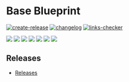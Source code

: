 # Base Blueprint

[![create-release][badge-release]][url-release]
[![changelog][badge-changelog]][url-changelog]
[![links-checker][badge-links-checker]][url-links-checker]

![](https://img.shields.io/github/commit-activity/m/accelerator-blueprints/base-blueprint)
![](https://img.shields.io/github/contributors/accelerator-blueprints/base-blueprint)
![](https://img.shields.io/github/last-commit/accelerator-blueprints/base-blueprint)
![](https://img.shields.io/github/issues/accelerator-blueprints/base-blueprint)
[![](https://img.shields.io/github/languages/code-size/accelerator-blueprints/base-blueprint)](https://github.com/accelerator-blueprints/base-blueprint)
[![](https://img.shields.io/github/repo-size/accelerator-blueprints/base-blueprint)](https://github.com/accelerator-blueprints/base-blueprint)
![](https://img.shields.io/github/languages/top/accelerator-blueprints/base-blueprint?color=green&logo=markdown&logoColor=blue)

## Releases

- [Releases](https://github.com/github-changelog-generator/github-changelog-generator)

<!-- resources -->
[base-url]: https://ivankatliarchuk.github.io/knowledge-base
[badge-release]: https://github.com/accelerator-blueprints/base-blueprint/actions/workflows/release.yml/badge.svg
[url-release]: https://github.com/accelerator-blueprints/base-blueprint/actions/workflows/release.yml
[badge-changelog]: https://github.com/accelerator-blueprints/base-blueprint/workflows/changelog/badge.svg
[url-changelog]: https://github.com/accelerator-blueprints/base-blueprint/actions/workflows/changelog.yml
[badge-links-checker]: https://github.com/accelerator-blueprints/base-blueprint/workflows/check-markdown-links/badge.svg
[url-links-checker]: https://github.com/accelerator-blueprints/base-blueprint/actions/workflows/markdown-links-checker.yml

<!-- TODO -->
<!-- Move settings to .github https://github.com/release-drafter/release-drafter -->
